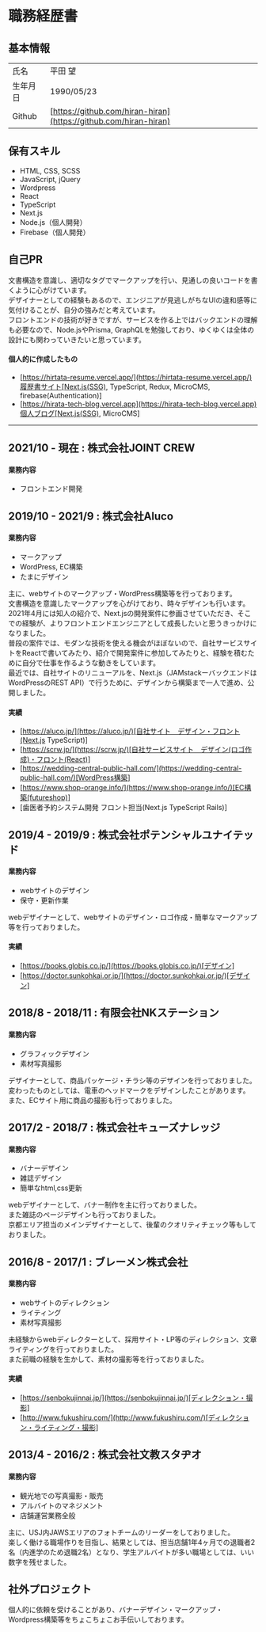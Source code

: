 # 職務経歴書

## 基本情報
|          |                                                                  |
| -------- | ---------------------------------------------------------------- |
| 氏名     | 平田 望                                                          |
| 生年月日 | 1990/05/23                                                       |
| Github   | [https://github.com/hiran-hiran](https://github.com/hiran-hiran) |

## 保有スキル
* HTML, CSS, SCSS
* JavaScript, jQuery
* Wordpress
* React
* TypeScript
* Next.js
* Node.js（個人開発）
* Firebase（個人開発）



## 自己PR
文書構造を意識し、適切なタグでマークアップを行い、見通しの良いコードを書くように心がけています。  
デザイナーとしての経験もあるので、エンジニアが見逃しがちなUIの違和感等に気付けることが、自分の強みだと考えています。  
フロントエンドの技術が好きですが、サービスを作る上ではバックエンドの理解も必要なので、Node.jsやPrisma, GraphQLを勉強しており、ゆくゆくは全体の設計にも関わっていきたいと思っています。  


#### 個人的に作成したもの
* [https://hirtata-resume.vercel.app/](https://hirtata-resume.vercel.app/)履歴書サイト[Next.js(SSG), TypeScript, Redux, MicroCMS, firebase(Authentication)]
* [https://hirata-tech-blog.vercel.app](https://hirata-tech-blog.vercel.app)個人ブログ[Next.js(SSG), MicroCMS]

---
## 2021/10 - 現在 : 株式会社JOINT CREW
#### 業務内容
* フロントエンド開発


## 2019/10 - 2021/9 : 株式会社Aluco
#### 業務内容
* マークアップ
* WordPress, EC構築
* たまにデザイン

主に、webサイトのマークアップ・WordPress構築等を行っております。  
文書構造を意識したマークアップを心がけており、時々デザインも行います。  
2021年4月には知人の紹介で、Next.jsの開発案件に参画させていただき、そこでの経験が、よりフロントエンドエンジニアとして成長したいと思うきっかけになりました。  
普段の案件では、モダンな技術を使える機会がほぼないので、自社サービスサイトをReactで書いてみたり、紹介で開発案件に参加してみたりと、経験を積むために自分で仕事を作るような動きをしています。  
最近では、自社サイトのリニューアルを、Next.js（JAMstackーバックエンドはWordPressのREST API）で行うために、デザインから構築まで一人で進め、公開しました。  



#### 実績
* [https://aluco.jp/](https://aluco.jp/)[自社サイト　デザイン・フロント(Next.js TypeScript)]
* [https://scrw.jp/](https://scrw.jp/)[自社サービスサイト　デザイン(ロゴ作成)・フロント(React)]
* [https://wedding-central-public-hall.com/](https://wedding-central-public-hall.com/)[WordPress構築]
* [https://www.shop-orange.info/](https://www.shop-orange.info/)[EC構築(futureshop)]
* [歯医者予約システム開発 フロント担当(Next.js TypeScript Rails)]



## 2019/4 - 2019/9 : 株式会社ポテンシャルユナイテッド
#### 業務内容
* webサイトのデザイン
* 保守・更新作業

webデザイナーとして、webサイトのデザイン・ロゴ作成・簡単なマークアップ等を行っておりました。

#### 実績
* [https://books.globis.co.jp/](https://books.globis.co.jp/)[デザイン]
* [https://doctor.sunkohkai.or.jp/](https://doctor.sunkohkai.or.jp/)[デザイン]



## 2018/8 - 2018/11 : 有限会社NKステーション
#### 業務内容
* グラフィックデザイン
* 素材写真撮影  

デザイナーとして、商品パッケージ・チラシ等のデザインを行っておりました。  
変わったものとしては、電車のヘッドマークをデザインしたことがあります。  
また、ECサイト用に商品の撮影も行っておりました。



## 2017/2 - 2018/7 : 株式会社キューズナレッジ
#### 業務内容
* バナーデザイン
* 雑誌デザイン
* 簡単なhtml,css更新  

webデザイナーとして、バナー制作を主に行っておりました。  
また雑誌のページデザインも行っておりました。  
京都エリア担当のメインデザイナーとして、後輩のクオリティチェック等もしておりました。



## 2016/8 - 2017/1 : ブレーメン株式会社
#### 業務内容
* webサイトのディレクション
* ライティング
* 素材写真撮影  

未経験からwebディレクターとして、採用サイト・LP等のディレクション、文章ライティングを行っておりました。  
また前職の経験を生かして、素材の撮影等を行っておりました。

#### 実績
* [https://senbokujinnai.jp/](https://senbokujinnai.jp/)[ディレクション・撮影]
* [http://www.fukushiru.com/](http://www.fukushiru.com/)[ディレクション・ライティング・撮影]



## 2013/4 - 2016/2 : 株式会社文教スタヂオ
#### 業務内容
* 観光地での写真撮影・販売
* アルバイトのマネジメント
* 店舗運営業務全般  

主に、USJ内JAWSエリアのフォトチームのリーダーをしておりました。  
楽しく働ける職場作りを目指し、結果としては、担当店舗1年4ヶ月での退職者2名（内進学のため退職2名）となり、学生アルバイトが多い職場としては、いい数字を残せました。


## 社外プロジェクト
個人的に依頼を受けることがあり、バナーデザイン・マークアップ・Wordpress構築等をちょこちょこお手伝いしております。